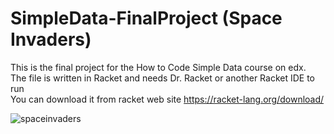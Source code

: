 # SimpleData-FinalProject (Space Invaders)
This is the final project for the How to Code Simple Data course on edx.<br/> 
The file is written in Racket and needs Dr. Racket or another Racket IDE to run <br/> 
You can download it from racket web site https://racket-lang.org/download/

![spaceinvaders][def]


[def]: https://user-images.githubusercontent.com/111573910/233703043-2b29f169-5e35-4616-b53a-40d7896afc7b.gif